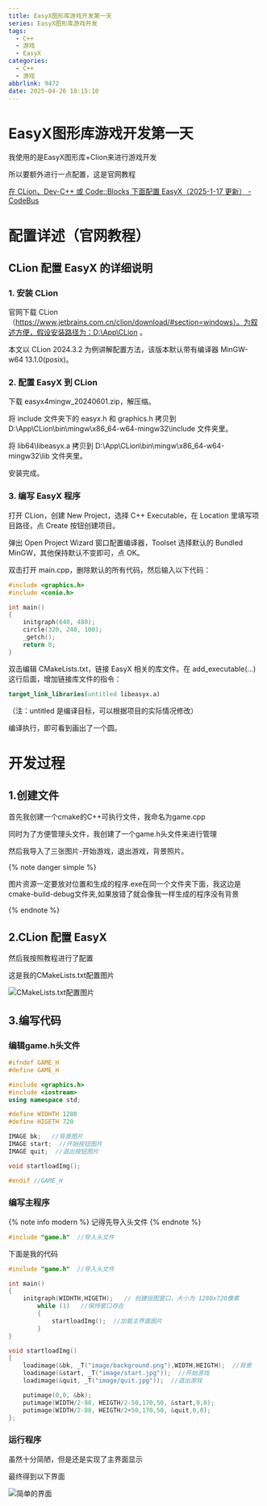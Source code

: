 ```yaml
---
title: EasyX图形库游戏开发第一天
series: EasyX图形库游戏开发
tags:
  - C++
  - 游戏
  - EasyX
categories:
  - C++
  - 游戏
abbrlink: 9472
date: 2025-04-26 18:15:10
---
```


# EasyX图形库游戏开发第一天

我使用的是EasyX图形库+Clion来进行游戏开发

所以要额外进行一点配置，这是官网教程

[在 CLion、Dev-C++ 或 Code::Blocks 下面配置 EasyX（2025-1-17 更新） - CodeBus](https://codebus.cn/bestans/easyx-for-mingw)



# 配置详述（官网教程）

## CLion 配置 EasyX 的详细说明

### 1. 安装 CLion

官网下载 CLion（https://www.jetbrains.com.cn/clion/download/#section=windows）。为叙述方便，假设安装路径为：D:\App\CLion 。

本文以 CLion 2024.3.2 为例讲解配置方法，该版本默认带有编译器 MinGW-w64 13.1.0(posix)。



### 2. 配置 EasyX 到 CLion

下载 easyx4mingw_20240601.zip，解压缩。

将 include 文件夹下的 easyx.h 和 graphics.h 拷贝到 D:\App\CLion\bin\mingw\x86_64-w64-mingw32\include 文件夹里。

将 lib64\libeasyx.a 拷贝到 D:\App\CLion\bin\mingw\x86_64-w64-mingw32\lib 文件夹里。

安装完成。



### 3. 编写 EasyX 程序

打开 CLion，创建 New Project，选择 C++ Executable，在 Location 里填写项目路径，点 Create 按钮创建项目。

弹出 Open Project Wizard 窗口配置编译器，Toolset 选择默认的 Bundled MinGW，其他保持默认不变即可，点 OK。

双击打开 main.cpp，删除默认的所有代码，然后输入以下代码：

```cpp
#include <graphics.h>
#include <conio.h>

int main()
{
	initgraph(640, 480);
	circle(320, 240, 100);
	_getch();
	return 0;
}
```

双击编辑 CMakeLists.txt，链接 EasyX 相关的库文件。在 add_executable(...) 这行后面，增加链接库文件的指令：

```cmake
target_link_libraries(untitled libeasyx.a)
```

（注：untitled 是编译目标，可以根据项目的实际情况修改）

编译执行，即可看到画出了一个圆。



# 开发过程



## 1.创建文件

首先我创建一个cmake的C++可执行文件，我命名为game.cpp

同时为了方便管理头文件，我创建了一个game.h头文件来进行管理

然后我导入了三张图片-开始游戏，退出游戏，背景照片。

{% note danger simple %}

图片资源一定要放对位置和生成的程序.exe在同一个文件夹下面，我这边是cmake-build-debug文件夹,如果放错了就会像我一样生成的程序没有背景

{% endnote %}



## 2.CLion 配置 EasyX

然后我按照教程进行了配置

这是我的CMakeLists.txt配置图片

![CMakeLists.txt配置图片](https://bu.dusays.com/2025/04/26/680ca60271bbf.png)



## 3.编写代码

### 编辑game.h头文件

```cpp
#ifndef GAME_H
#define GAME_H

#include <graphics.h>
#include <iostream>
using namespace std;

#define WIDHTH 1280
#define HIGETH 720

IMAGE bk;   //背景图片
IMAGE start;  //开始按钮图片
IMAGE quit;  //退出按钮图片

void startloadImg();

#endif //GAME_H
```



### 编写主程序

{% note info modern %}
记得先导入头文件
{% endnote %}

```cpp
#include "game.h"  //导入头文件
```



下面是我的代码

```cpp
#include "game.h"  //导入头文件

int main()  
{
    initgraph(WIDHTH,HIGETH);   // 创建绘图窗口，大小为 1280x720像素
        while (1)   //保持窗口存在
        {
            startloadImg();  //加载主界面图片
        }
}

void startloadImg()  
{
    loadimage(&bk, _T("image/background.png"),WIDTH,HEIGTH);  //背景
    loadimage(&start, _T("image/start.jpg"));  //开始游戏
    loadimage(&quit, _T("image/quit.jpg"));  //退出游戏

    putimage(0,0, &bk);
    putimage(WIDTH/2-88, HEIGTH/2-50,170,50, &start,0,0);
    putimage(WIDTH/2-88, HEIGTH/2+50,170,50, &quit,0,0);
};
```



### 运行程序

虽然十分简陋，但是还是实现了主界面显示

最终得到以下界面

![简单的界面](https://bu.dusays.com/2025/04/26/680ca469010a2.png)